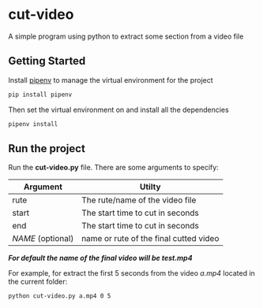 # cut-video

A simple program using python to extract some section from a video file

## Getting Started

Install [pipenv](https://pypi.org/project/pipenv/) to manage the virtual environment for the project

```bash
pip install pipenv
```

Then set the virtual environment on and install all the dependencies

```bash
pipenv install
```
## Run the project

Run the **cut-video.py** file. There are some arguments to specify:

|Argument|Utilty|
|--------|-------|
|rute|The rute/name of the video file|
|start|The start time to cut in seconds|
|end|The start time to cut in seconds|
|_NAME_ (optional)|name or rute of the final cutted video|

___For default the name of the final video will be test.mp4___

For example, for extract the first 5 seconds from the video _a.mp4_ located in the current folder:

```bash
python cut-video.py a.mp4 0 5
```